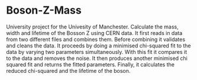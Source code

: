 # Boson-Z-Mass
University project for the Univesity of  Manchester. Calculate the mass, width and lifetime of the Bosson Z using CERN data. It first reads in data from two different files and combines them. Before combining
it validates  and cleans the data. It proceeds by doing a minimised chi-squared fit to the data by varying two parameters simultaneously. With this fit it compares it to the data and removes the noise.
It then produces another minimised chi squared fit and returns the fitted parameters. Finally, it calculates the reduced chi-squared and the lifetime of the boson.
